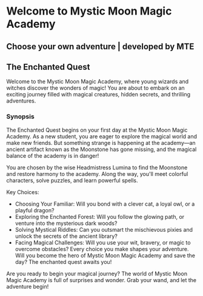 # Welcome to Mystic Moon Magic Academy
## Choose your own adventure | developed by MTE

## The Enchanted Quest
Welcome to the Mystic Moon Magic Academy, where young wizards and witches discover the wonders of magic! You are about to embark on an exciting journey filled with magical creatures, hidden secrets, and thrilling adventures.

### Synopsis
The Enchanted Quest begins on your first day at the Mystic Moon Magic Academy. As a new student, you are eager to explore the magical world and make new friends. But something strange is happening at the academy—an ancient artifact known as the Moonstone has gone missing, and the magical balance of the academy is in danger!

You are chosen by the wise Headmistress Lumina to find the Moonstone and restore harmony to the academy. Along the way, you'll meet colorful characters, solve puzzles, and learn powerful spells.

Key Choices:

- Choosing Your Familiar: Will you bond with a clever cat, a loyal owl, or a playful dragon?
- Exploring the Enchanted Forest: Will you follow the glowing path, or venture into the mysterious dark woods?
- Solving Mystical Riddles: Can you outsmart the mischievous pixies and unlock the secrets of the ancient library?
- Facing Magical Challenges: Will you use your wit, bravery, or magic to overcome obstacles?
Every choice you make shapes your adventure. Will you become the hero of Mystic Moon Magic Academy and save the day? The enchanted quest awaits you!

Are you ready to begin your magical journey? The world of Mystic Moon Magic Academy is full of surprises and wonder. Grab your wand, and let the adventure begin!